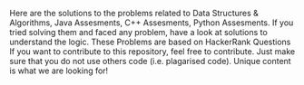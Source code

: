 Here are the solutions to the problems related to Data Structures & Algorithms, Java Assesments, C++ Assesments, Python Assesments. If you tried solving them and faced any problem, have a look at solutions to understand the logic.
These Problems are based on HackerRank Questions
If you want to contribute to this repository, feel free to contribute. Just make sure that you do not use others code (i.e. plagarised code). Unique content is what we are looking for!
